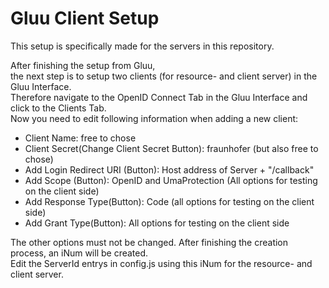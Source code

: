 Gluu Client Setup
=================
This setup is specifically made for the servers in this repository.

After finishing the setup from Gluu,  
the next step is to setup two clients (for resource- and client server) in the Gluu Interface.  
Therefore navigate to the OpenID Connect Tab in the Gluu Interface and click to the Clients Tab.  
Now you need to edit following information when adding a new client:
- Client Name: free to chose
- Client Secret(Change Client Secret Button): fraunhofer (but also free to chose)
- Add Login Redirect URI (Button): Host address of Server + "/callback"
- Add Scope (Button): OpenID and UmaProtection (All options for testing on the client side)
- Add Response Type(Button): Code (all options for testing on  the client side)
- Add Grant Type(Button): All options for testing on the client side

The other options must not be changed.
After finishing the creation process, an iNum will be created.  
Edit the ServerId entrys in config.js using this iNum for the resource- and client server.
